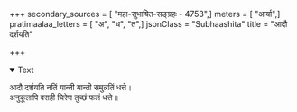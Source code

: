 +++
secondary_sources = [ "महा-सुभाषित-सङ्ग्रहः - 4753",]
meters = [ "आर्या",]
pratimaalaa_letters = [ "अ", "ध", "त",]
jsonClass = "Subhaashita"
title = "आदौ दर्शयति"

+++

<details open><summary>Text</summary>

आदौ दर्शयति नतिं यान्ती यान्ती समुन्नतिं धत्ते।  
अनुकूलापि वराही चिरेण तुच्छं फलं धत्ते॥
</details>
